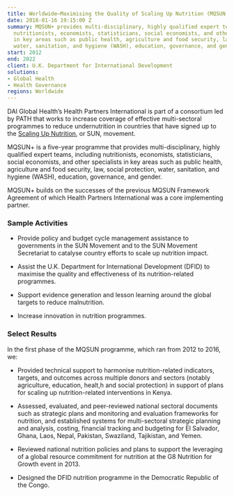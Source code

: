 ```yaml
---
title: Worldwide—Maximising the Quality of Scaling Up Nutrition (MQSUN, MQSUN+) Framework
date: 2018-01-16 19:15:00 Z
summary: MQSUN+ provides multi-disciplinary, highly qualified expert teams, including
  nutritionists, economists, statisticians, social economists, and other specialists
  in key areas such as public health, agriculture and food security, law, social protection,
  water, sanitation, and hygiene (WASH), education, governance, and gender.
start: 2012
end: 2022
client: U.K. Department for International Development
solutions:
- Global Health
- Health Governance
regions: Worldwide
---
```


DAI Global Health’s Health Partners International is part of a consortium led by PATH that works to increase coverage of effective multi-sectoral programmes to reduce undernutrition in countries that have signed up to the [Scaling Up Nutrition](http://scalingupnutrition.org), or SUN, movement.

MQSUN\+ is a five-year programme that provides multi-disciplinary, highly qualified expert teams, including nutritionists, economists, statisticians, social economists, and other specialists in key areas such as public health, agriculture and food security, law, social protection, water, sanitation, and hygiene (WASH), education, governance, and gender.

MQSUN\+ builds on the successes of the previous MQSUN Framework Agreement of which Health Partners International was a core implementing partner.

### Sample Activities

* Provide policy and budget cycle management assistance to governments in the SUN Movement and to the SUN Movement Secretariat to catalyse country efforts to scale up nutrition impact.

* Assist the U.K. Department for International Development (DFID) to maximise the quality and effectiveness of its nutrition-related programmes.

* Support evidence generation and lesson learning around the global targets to reduce malnutrition.

* Increase innovation in nutrition programmes.

### Select Results

In the first phase of the MQSUN programme, which ran from 2012 to 2016, we:

* Provided technical support to harmonise nutrition-related indicators, targets, and outcomes across multiple donors and sectors (notably agriculture, education, healt,h and social protection) in support of plans for scaling up nutrition-related interventions in Kenya.

* Assessed, evaluated, and peer-reviewed national sectoral documents such as strategic plans and monitoring and evaluation frameworks for nutrition, and established systems for multi-sectoral strategic planning and analysis, costing, financial tracking and budgeting for El Salvador, Ghana, Laos, Nepal, Pakistan, Swaziland, Tajikistan, and Yemen.

* Reviewed national nutrition policies and plans to support the leveraging of a global resource commitment for nutrition at the G8 Nutrition for Growth event in 2013.

* Designed the DFID nutrition programme in the Democratic Republic of the Congo.